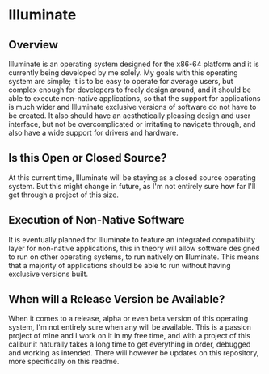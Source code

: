 # Illuminate
## Overview
Illuminate is an operating system designed for the x86-64 platform and it is currently being developed by me solely. My goals with this operating system are simple; It is to be easy to operate for average users, but complex enough for developers to freely design around, and it should be able to execute non-native applications, so that the support for applications is much wider and Illuminate exclusive versions of software do not have to be created. It also should have an aesthetically pleasing design and user interface, but not be overcomplicated or irritating to navigate through, and also have a wide support for drivers and hardware.
## Is this Open or Closed Source?
At this current time, Illuminate will be staying as a closed source operating system. But this might change in future, as I'm not entirely sure how far I'll get through a project of this size.
## Execution of Non-Native Software
It is eventually planned for Illuminate to feature an integrated compatibility layer for non-native applications, this in theory will allow software designed to run on other operating systems, to run natively on Illuminate. This means that a majority of applications should be able to run without having exclusive versions built.
## When will a Release Version be Available?
When it comes to a release, alpha or even beta version of this operating system, I'm not entirely sure when any will be available. This is a passion project of mine and I work on it in my free time, and with a project of this calibur it naturally takes a long time to get everything in order, debugged and working as intended. There will however be updates on this repository, more specifically on this readme.
